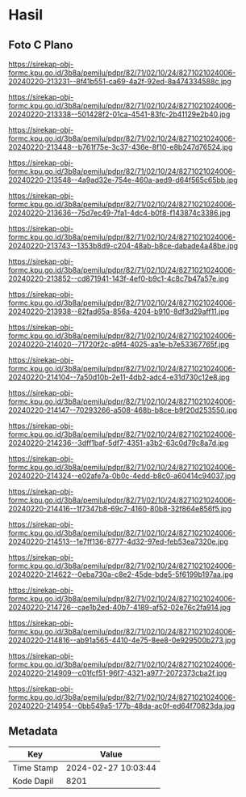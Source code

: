 # Hasil

## Foto C Plano

https://sirekap-obj-formc.kpu.go.id/3b8a/pemilu/pdpr/82/71/02/10/24/8271021024006-20240220-213231--8f41b551-ca69-4a2f-92ed-8a474334588c.jpg

https://sirekap-obj-formc.kpu.go.id/3b8a/pemilu/pdpr/82/71/02/10/24/8271021024006-20240220-213338--501428f2-01ca-4541-83fc-2b41129e2b40.jpg

https://sirekap-obj-formc.kpu.go.id/3b8a/pemilu/pdpr/82/71/02/10/24/8271021024006-20240220-213448--b761f75e-3c37-436e-8f10-e8b247d76524.jpg

https://sirekap-obj-formc.kpu.go.id/3b8a/pemilu/pdpr/82/71/02/10/24/8271021024006-20240220-213548--4a9ad32e-754e-460a-aed9-d64f565c65bb.jpg

https://sirekap-obj-formc.kpu.go.id/3b8a/pemilu/pdpr/82/71/02/10/24/8271021024006-20240220-213636--75d7ec49-7fa1-4dc4-b0f8-f143874c3386.jpg

https://sirekap-obj-formc.kpu.go.id/3b8a/pemilu/pdpr/82/71/02/10/24/8271021024006-20240220-213743--1353b8d9-c204-48ab-b8ce-dabade4a48be.jpg

https://sirekap-obj-formc.kpu.go.id/3b8a/pemilu/pdpr/82/71/02/10/24/8271021024006-20240220-213852--cd871941-143f-4ef0-b9c1-4c8c7b47a57e.jpg

https://sirekap-obj-formc.kpu.go.id/3b8a/pemilu/pdpr/82/71/02/10/24/8271021024006-20240220-213938--82fad65a-856a-4204-b910-8df3d29aff11.jpg

https://sirekap-obj-formc.kpu.go.id/3b8a/pemilu/pdpr/82/71/02/10/24/8271021024006-20240220-214020--71720f2c-a9f4-4025-aa1e-b7e53367765f.jpg

https://sirekap-obj-formc.kpu.go.id/3b8a/pemilu/pdpr/82/71/02/10/24/8271021024006-20240220-214104--7a50d10b-2e11-4db2-adc4-e31d730c12e8.jpg

https://sirekap-obj-formc.kpu.go.id/3b8a/pemilu/pdpr/82/71/02/10/24/8271021024006-20240220-214147--70293266-a508-468b-b8ce-b9f20d253550.jpg

https://sirekap-obj-formc.kpu.go.id/3b8a/pemilu/pdpr/82/71/02/10/24/8271021024006-20240220-214236--3dff1baf-5df7-4351-a3b2-63c0d79c8a7d.jpg

https://sirekap-obj-formc.kpu.go.id/3b8a/pemilu/pdpr/82/71/02/10/24/8271021024006-20240220-214324--e02afe7a-0b0c-4edd-b8c0-a60414c94037.jpg

https://sirekap-obj-formc.kpu.go.id/3b8a/pemilu/pdpr/82/71/02/10/24/8271021024006-20240220-214416--1f7347b8-69c7-4160-80b8-32f864e856f5.jpg

https://sirekap-obj-formc.kpu.go.id/3b8a/pemilu/pdpr/82/71/02/10/24/8271021024006-20240220-214513--1e7ff136-8777-4d32-97ed-feb53ea7320e.jpg

https://sirekap-obj-formc.kpu.go.id/3b8a/pemilu/pdpr/82/71/02/10/24/8271021024006-20240220-214622--0eba730a-c8e2-45de-bde5-5f6199b197aa.jpg

https://sirekap-obj-formc.kpu.go.id/3b8a/pemilu/pdpr/82/71/02/10/24/8271021024006-20240220-214726--cae1b2ed-40b7-4189-af52-02e76c2fa914.jpg

https://sirekap-obj-formc.kpu.go.id/3b8a/pemilu/pdpr/82/71/02/10/24/8271021024006-20240220-214816--ab91a565-4410-4e75-8ee8-0e929500b273.jpg

https://sirekap-obj-formc.kpu.go.id/3b8a/pemilu/pdpr/82/71/02/10/24/8271021024006-20240220-214909--c01fcf51-96f7-4321-a977-2072373cba2f.jpg

https://sirekap-obj-formc.kpu.go.id/3b8a/pemilu/pdpr/82/71/02/10/24/8271021024006-20240220-214954--0bb549a5-177b-48da-ac0f-ed64f70823da.jpg


## Metadata

| Key        | Value               |
| ---------- | ------------------- |
| Time Stamp | 2024-02-27 10:03:44 |
| Kode Dapil | 8201                |



